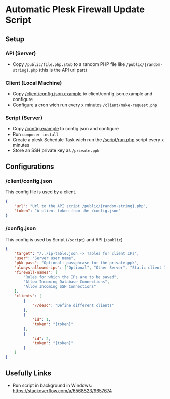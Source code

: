 # Automatic Plesk Firewall Update Script

## Setup

### API (Server)

* Copy `/public/file.php.stub` to a random PHP file like `/public/{random-string}.php` (this is the API url part)

### Client (Local Machine)

* Copy [/client/config.json.example](client/config.json.example) to client/config.json.example  and configure
* Configure a cron wich run every x minutes `/client/make-request.php`

### Script (Server)

* Copy [/config.example](config.example) to config.json and configure
* Run `composer install`
* Create a plesk Schedule Task wich run the [/script/run.php](script/run.php) script every x minutes
* Store an SSH private key as `/private.ppk`

## Configurations

### /client/config.json

This config file is used by a client.

```json
{
    "url": "Url to the API script /public/{random-string}.php",
    "token": "A client token from the /config.json"
}
```

### /config.json

This config is used by Script (`/script`) and API (`/public`)

```json
{
    "target": "/../ip-table.json -> Tables for client IPs",
    "user": "Server user name",
    "pkk-pass": "Optional: passphrase for the private.ppk",
    "always-allowed-ips": ["Optional", "Other Server", "Static client IP"],
    "firewall-names": [
        "Rules for which the IPs are to be saved",
        "Allow Incoming Database Connections",
        "Allow Incoming SSH Connections"
    ],
    "clients": [
        {
            "//desc": "Define different clients"
        },
        {
            "id": 1,
            "token": "{token}"
        },
        {
            "id": 2,
            "token": "{token}"
        }
    ]
}

```

## Usefully Links

* Run script in background in Windows: https://stackoverflow.com/a/6568823/9657674

